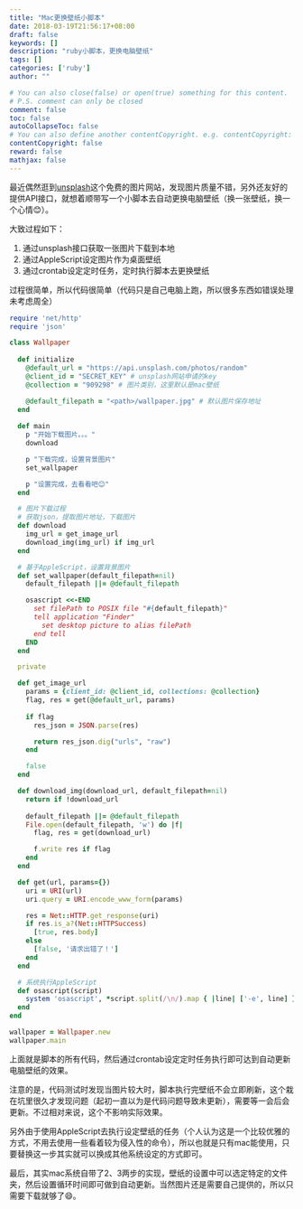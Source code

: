 ```yaml
---
title: "Mac更换壁纸小脚本"
date: 2018-03-19T21:56:17+08:00
draft: false
keywords: []
description: "ruby小脚本，更换电脑壁纸"
tags: []
categories: ['ruby']
author: ""

# You can also close(false) or open(true) something for this content.
# P.S. comment can only be closed
comment: false
toc: false
autoCollapseToc: false
# You can also define another contentCopyright. e.g. contentCopyright: "This is another copyright."
contentCopyright: false
reward: false
mathjax: false
---
```


最近偶然逛到[unsplash](https://unsplash.com/)这个免费的图片网站，发现图片质量不错，另外还友好的提供API接口，就想着顺带写一个小脚本去自动更换电脑壁纸（换一张壁纸，换一个心情😊）。

<!--more-->

大致过程如下：

1. 通过unsplash接口获取一张图片下载到本地
2. 通过AppleScript设定图片作为桌面壁纸
3. 通过crontab设定定时任务，定时执行脚本去更换壁纸

过程很简单，所以代码很简单（代码只是自己电脑上跑，所以很多东西如错误处理未考虑周全）

```ruby
require 'net/http'
require 'json'

class Wallpaper
  
  def initialize
    @default_url = "https://api.unsplash.com/photos/random"
    @client_id = "SECRET_KEY" # unsplash网站申请的key
    @collection = "909298" # 图片类别，这里默认是mac壁纸

    @default_filepath = "<path>/wallpaper.jpg" # 默认图片保存地址
  end
  
  def main
    p "开始下载图片。。。"
    download

    p "下载完成，设置背景图片"
    set_wallpaper

    p "设置完成，去看看吧😊"
  end

  # 图片下载过程
  # 获取json，提取图片地址，下载图片
  def download
    img_url = get_image_url
    download_img(img_url) if img_url
  end

  # 基于AppleScript，设置背景图片
  def set_wallpaper(default_filepath=nil)
    default_filepath ||= @default_filepath

    osascript <<-END
      set filePath to POSIX file "#{default_filepath}"
      tell application "Finder"
        set desktop picture to alias filePath
      end tell
    END
  end

  private

  def get_image_url
    params = {client_id: @client_id, collections: @collection}
    flag, res = get(@default_url, params)
    
    if flag
      res_json = JSON.parse(res)

      return res_json.dig("urls", "raw")
    end

    false
  end

  def download_img(download_url, default_filepath=nil)
    return if !download_url
    
    default_filepath ||= @default_filepath
    File.open(default_filepath, 'w') do |f|
      flag, res = get(download_url)

      f.write res if flag
    end
  end

  def get(url, params={})
    uri = URI(url)
    uri.query = URI.encode_www_form(params)

    res = Net::HTTP.get_response(uri)
    if res.is_a?(Net::HTTPSuccess)
      [true, res.body]
    else
      [false, '请求出错了！']
    end
  end

  # 系统执行AppleScript
  def osascript(script)
    system 'osascript', *script.split(/\n/).map { |line| ['-e', line] }.flatten
  end
end

wallpaper = Wallpaper.new
wallpaper.main
```

上面就是脚本的所有代码，然后通过crontab设定定时任务执行即可达到自动更新电脑壁纸的效果。

注意的是，代码测试时发现当图片较大时，脚本执行完壁纸不会立即刷新，这个栽在坑里很久才发现问题（起初一直以为是代码问题导致未更新），需要等一会后会更新。不过相对来说，这个不影响实际效果。

另外由于使用AppleScript去执行设定壁纸的任务（个人认为这是一个比较优雅的方式，不用去使用一些看着较为侵入性的命令），所以也就是只有mac能使用，只要替换这一步其实就可以换成其他系统设定的方式即可。

最后，其实mac系统自带了2、3两步的实现，壁纸的设置中可以选定特定的文件夹，然后设置循环时间即可做到自动更新。当然图片还是需要自己提供的，所以只需要下载就够了😄。